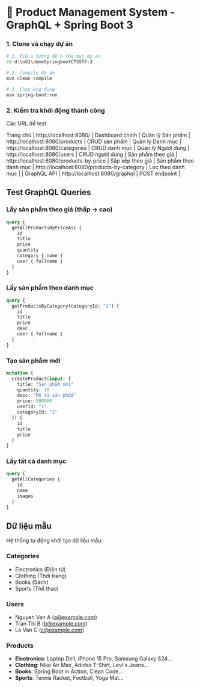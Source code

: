 # 🚀 Product Management System - GraphQL + Spring Boot 3
### 1. Clone và chạy dự án

```bash
# 1. Điều hướng đến thư mục dự án
cd d:\wb1\demoSpringbootCT5ST7-3

# 2. Compile dự án
mvn clean compile

# 3. Chạy ứng dụng
mvn spring-boot:run
```

### 2. Kiểm tra khởi động thành công
Các URL để test

Trang chủ | http://localhost:8080/ | Dashboard chính |
Quản lý Sản phẩm | http://localhost:8080/products | CRUD sản phẩm |
Quản lý Danh mục | http://localhost:8080/categories | CRUD danh mục |
Quản lý Người dùng | http://localhost:8080/users | CRUD người dùng |
Sản phẩm theo giá | http://localhost:8080/products-by-price | Sắp xếp theo giá |
Sản phẩm theo danh mục | http://localhost:8080/products-by-category | Lọc theo danh mục |
| GraphQL API | http://localhost:8080/graphql | POST endpoint |

## Test GraphQL Queries

### Lấy sản phẩm theo giá (thấp → cao)
```graphql
query {
  getAllProductsByPriceAsc {
    id
    title
    price
    quantity
    category { name }
    user { fullname }
  }
}
```

### Lấy sản phẩm theo danh mục
```graphql
query {
  getProductsByCategory(categoryId: "1") {
    id
    title
    price
    desc
    user { fullname }
  }
}
```

### Tạo sản phẩm mới
```graphql
mutation {
  createProduct(input: {
    title: "Sản phẩm mới"
    quantity: 10
    desc: "Mô tả sản phẩm"
    price: 500000
    userId: "1"
    categoryId: "1"
  }) {
    id
    title
    price
  }
}
```

### Lấy tất cả danh mục
```graphql
query {
  getAllCategories {
    id
    name
    images
  }
}
```

## Dữ liệu mẫu

Hệ thống tự động khởi tạo dữ liệu mẫu:

### **Categories**
- Electronics (Điện tử)
- Clothing (Thời trang)  
- Books (Sách)
- Sports (Thể thao)

### **Users**
- Nguyen Van A (a@example.com)
- Tran Thi B (b@example.com)
- Le Van C (c@example.com)

### **Products** 
- **Electronics**: Laptop Dell, iPhone 15 Pro, Samsung Galaxy S24...
- **Clothing**: Nike Air Max, Adidas T-Shirt, Levi's Jeans...
- **Books**: Spring Boot in Action, Clean Code...
- **Sports**: Tennis Racket, Football, Yoga Mat...

